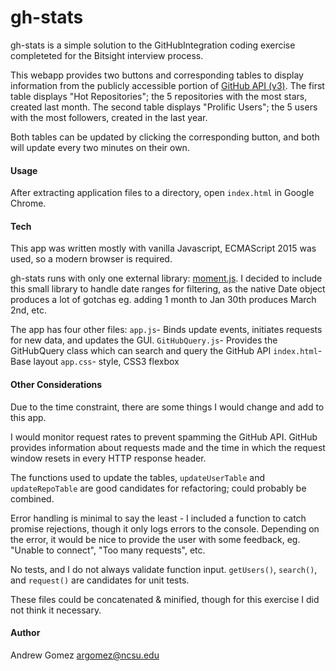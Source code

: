 # gh-stats

gh-stats is a simple solution to the GitHubIntegration coding exercise completeted for the Bitsight interview process.

This webapp provides two buttons and corresponding tables to display information from the publicly accessible portion of  [GitHub API (v3)](https://developer.github.com/v3/). The first table displays "Hot Repositories"; the 5 repositories with the most stars, created last month. The second table displays "Prolific Users"; the 5 users with the most followers, created in the last year.

Both tables can be updated by clicking the corresponding button, and both will update every two minutes on their own.

#### Usage
After extracting application files to a directory, open `index.html` in Google Chrome.

#### Tech
This app was written mostly with vanilla Javascript, ECMAScript 2015 was used, so a modern browser is required.

gh-stats runs with only one external library: [moment.js](https://momentjs.com/). I decided to include this small library to handle date ranges for filtering, as the native Date object produces a lot of gotchas eg. adding 1 month to Jan 30th produces March 2nd, etc.

The app has four other files:
`app.js`- Binds update events, initiates requests for new data, and updates the GUI.
`GitHubQuery.js`- Provides the GitHubQuery class which can search and query the GitHub API
`index.html`- Base layout
`app.css`- style, CSS3 flexbox

#### Other Considerations
Due to the time constraint, there are some things I would change and add to this app.

I would monitor request rates to prevent spamming the GitHub API. GitHub provides information about requests made and the time in which the request window resets in every HTTP response header.

The functions used to update the tables, `updateUserTable` and `updateRepoTable` are good candidates for refactoring; could probably be combined.

Error handling is minimal to say the least - I included a function to catch promise rejections, though it only logs errors to the console. Depending on the error, it would be nice to provide the user with some feedback, eg. "Unable to connect", "Too many requests", etc.

No tests, and I do not always validate function input. `getUsers()`, `search()`, and `request()` are candidates for unit tests.

These files could be concatenated & minified, though for this exercise I did not think it necessary.


#### Author
Andrew Gomez
argomez@ncsu.edu



